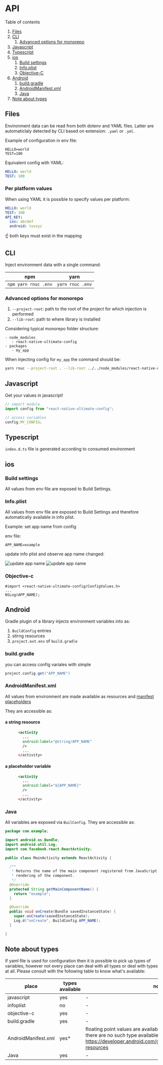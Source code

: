 # API

Table of contents

1. [Files](#files)
1. [CLI](#cli)
   1. [Advanced options for monorepo](#advanced-options-for-monorepo)
1. [Javascript](#javascript)
1. [Typescript](#typescript)
1. [ios](#ios)
   1. [Build settings](#build-settings)
   1. [Info.plist](#infoplist)
   1. [Objective-C](#objective-c)
1. [Android](#android)
   1. [build.gradle](#buildgradle)
   1. [AndroidManifest.xml](#androidmanifestxml)
   1. [Java](#java)
1. [Note about types](#note-about-types)

## Files

Environment data can be read from both dotenv and YAML files. Latter are automaticlaly detected by CLI based on extension: `.yaml` or `.yml`.

Example of configuration in env file:

```
HELLO=world
TEST=100
```

Equivalent config with YAML:

```yaml
HELLO: world
TEST: 100
```

### Per platform values

When using YAML it is possible to specify values per platform:

```yaml
HELLO: world
TEST: 100
API_KEY:
  ios: abcdef
  android: tuvxyz
```

☝ both keys must exist in the mapping

## CLI

Inject environment data with a single command:

| npm                  | yarn             |
| -------------------- | ---------------- |
| `npm yarn rnuc .env` | `yarn rnuc .env` |

### Advanced options for monorepo

1. `--project-root`: path to the root of the project for which injection is performed
1. `--lib-root`: path to where library is installed

Considering typical monorepo folder structure:

```
- node_modules
   - react-native-ultimate-config
- packages
   - my_app
```

When injecting config for `my_app` the command should be:

```bash
yarn rnuc --project-root . --lib-root ../../node_modules/react-native-ultimate-config .env
```

## Javascript

Get your values in javascript!

```javascript
// import module
import config from "react-native-ultimate-config";

// access variables
config.MY_CONFIG;
```

## Typescript

`index.d.ts` file is generated according to consumed environment

## ios

### Build settings

All values from env file are exposed to Build Settings.

### Info.plist

All values from env file are exposed to Build Settings and therefore
automatically available in info plist.

Example: set app name from config

env file:

```env
APP_NAME=example
```

update info plist and observe app name changed:

![update app name](./api.assets/ios.info.1.png)
![update app name](./api.assets/ios.info.2.png)

### Objective-c

```objc
#import <react-native-ultimate-config/ConfigValues.h>
...
NSLog(APP_NAME);
```

## Android

Gradle plugin of a library injects environment variables into as:

1. `BuildConfig` entries
1. stirng resources
1. `project.ext.env` of `build.gradle`

### build.gradle

you can access config variales with simple

```gradle
project.config.get("APP_NAME")
```

### AndroidManifest.xml

All values from environment are made available as resources and [manifest placeholders](https://developer.android.com/studio/build/manifest-build-variables)

They are accessible as:

#### a string resource

```xml
      <activity
        ...
        android:label="@string/APP_NAME"
        />
        ...
      </activity>
```

#### a placeholder variable

```xml
      <activity
        ...
        android:label="${APP_NAME}"
        />
        ...
      </activity>
```

### Java

All variables are exposed via `BuilConfig`. They are accessible as:

```java
package com.example;

import android.os.Bundle;
import android.util.Log;
import com.facebook.react.ReactActivity;

public class MainActivity extends ReactActivity {

  /**
   * Returns the name of the main component registered from JavaScript. This is used to schedule
   * rendering of the component.
   */
  @Override
  protected String getMainComponentName() {
    return "example";
  }

  @Override
  public void onCreate(Bundle savedInstanceState) {
    super.onCreate(savedInstanceState);
    Log.d("onCreate", BuildConfig.APP_NAME);
  }

}

```

## Note about types

If yaml file is used for configuration then it is possible to pick up types of variables, however not every place can deal with all types or deal with types at all. Please consult with the following table to know what's available:

| place               | types available | notes                                                                                                                                                                                    |
| ------------------- | --------------- | ---------------------------------------------------------------------------------------------------------------------------------------------------------------------------------------- |
| javascript          | yes             | -                                                                                                                                                                                        |
| infoplist           | no              | -                                                                                                                                                                                        |
| objective-c         | yes             | -                                                                                                                                                                                        |
| build.gradle        | yes             | -                                                                                                                                                                                        |
| AndroidManifest.xml | yes\*           | floating point values are available as `@string` resources since there are no such type available in resources: https://developer.android.com/guide/topics/resources/available-resources |
| Java                | yes             | -                                                                                                                                                                                        |
